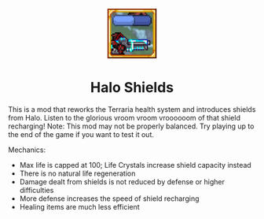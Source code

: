 <p align="center">
    <img src="icon.png" alt="Mod Icon" width="20%">
</p>
<h1 align="center">Halo Shields</h1>

This is a mod that reworks the Terraria health system and introduces shields from Halo. Listen to the glorious vroom vroom vroooooom of that shield recharging!
Note: This mod may not be properly balanced. Try playing up to the end of the game if you want to test it out.

Mechanics:
- Max life is capped at 100; Life Crystals increase shield capacity instead
- There is no natural life regeneration
- Damage dealt from shields is not reduced by defense or higher difficulties
- More defense increases the speed of shield recharging
- Healing items are much less efficient
